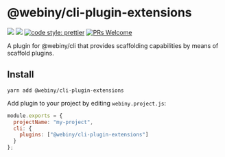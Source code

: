 # @webiny/cli-plugin-extensions

[![](https://img.shields.io/npm/dw/@webiny/cli-plugin-extensions.svg)](https://www.npmjs.com/package/@webiny/cli-plugin-extensions)
[![](https://img.shields.io/npm/v/@webiny/cli-plugin-extensions.svg)](https://www.npmjs.com/package/@webiny/cli-plugin-extensions)
[![code style: prettier](https://img.shields.io/badge/code_style-prettier-ff69b4.svg?style=flat-square)](https://github.com/prettier/prettier)
[![PRs Welcome](https://img.shields.io/badge/PRs-welcome-brightgreen.svg?style=flat-square)](http://makeapullrequest.com)

A plugin for @webiny/cli that provides scaffolding capabilities by means of scaffold plugins.

## Install

```
yarn add @webiny/cli-plugin-extensions
```

Add plugin to your project by editing `webiny.project.js`:

```js
module.exports = {
  projectName: "my-project",
  cli: {
    plugins: ["@webiny/cli-plugin-extensions"]
  }
};
```
